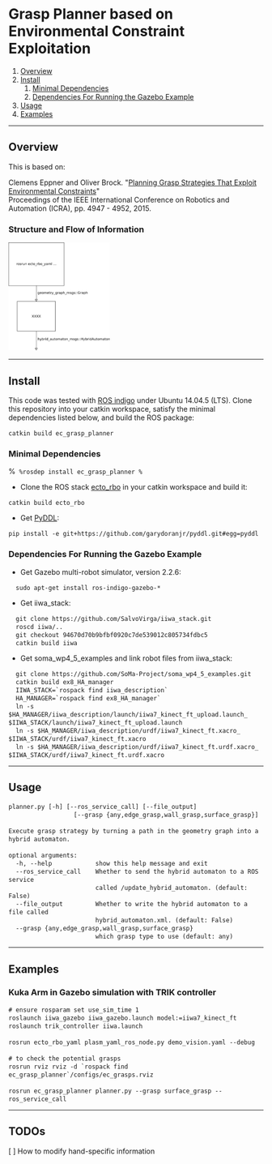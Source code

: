 # Grasp Planner based on Environmental Constraint Exploitation

1. [Overview](#overview)
2. [Install](#install)
   1. [Minimal Dependencies](#minimaldependencies)
   2. [Dependencies For Running the Gazebo Example](#gazebodependencies)
3. [Usage](#usage)
4. [Examples](#examples)

---

## Overview <a name="overview"></a>
This is based on:

Clemens Eppner and Oliver Brock. "[Planning Grasp Strategies That Exploit Environmental Constraints](http://www.robotics.tu-berlin.de/fileadmin/fg170/Publikationen_pdf/eppner_icra2015.pdf)"  
Proceedings of the IEEE International Conference on Robotics and Automation (ICRA), pp. 4947 - 4952, 2015.

### Structure and Flow of Information

<img src="docs/diagram.png" alt="Diagram" width="200" />


---

## Install <a name="install"></a>

This code was tested with [ROS indigo](http://wiki.ros.org/indigo) under Ubuntu 14.04.5 (LTS).
Clone this repository into your catkin workspace, satisfy the minimal dependencies listed below, and build the ROS package:
```
catkin build ec_grasp_planner
```

### Minimal Dependencies <a name="minimaldependencies"></a>

%```
%rosdep install ec_grasp_planner
%```

* Clone the ROS stack [ecto_rbo](https://github.com/SoMa-Project/vision.git) in your catkin workspace and build it:
```
catkin build ecto_rbo
```

* Get [PyDDL](https://github.com/garydoranjr/pyddl):
```
pip install -e git+https://github.com/garydoranjr/pyddl.git#egg=pyddl
```

### Dependencies For Running the Gazebo Example <a name="gazebodependencies"></a>

* Get Gazebo multi-robot simulator, version 2.2.6:
```
  sudo apt-get install ros-indigo-gazebo-*
```

* Get iiwa_stack:
```
  git clone https://github.com/SalvoVirga/iiwa_stack.git
  roscd iiwa/..
  git checkout 94670d70b9bfbf0920c7de539012c805734fdbc5
  catkin build iiwa
```

* Get soma_wp4_5_examples and link robot files from iiwa_stack:
```
  git clone https://github.com/SoMa-Project/soma_wp4_5_examples.git
  catkin build ex8_HA_manager
  IIWA_STACK=`rospack find iiwa_description`
  HA_MANAGER=`rospack find ex8_HA_manager`
  ln -s $HA_MANAGER/iiwa_description/launch/iiwa7_kinect_ft_upload.launch_ $IIWA_STACK/launch/iiwa7_kinect_ft_upload.launch
  ln -s $HA_MANAGER/iiwa_description/urdf/iiwa7_kinect_ft.xacro_ $IIWA_STACK/urdf/iiwa7_kinect_ft.xacro
  ln -s $HA_MANAGER/iiwa_description/urdf/iiwa7_kinect_ft.urdf.xacro_ $IIWA_STACK/urdf/iiwa7_kinect_ft.urdf.xacro
```

---

## Usage <a name="usage"></a>

```
planner.py [-h] [--ros_service_call] [--file_output]
                  [--grasp {any,edge_grasp,wall_grasp,surface_grasp}]

Execute grasp strategy by turning a path in the geometry graph into a hybrid automaton.

optional arguments:
  -h, --help            show this help message and exit
  --ros_service_call    Whether to send the hybrid automaton to a ROS service
                        called /update_hybrid_automaton. (default: False)
  --file_output         Whether to write the hybrid automaton to a file called
                        hybrid_automaton.xml. (default: False)
  --grasp {any,edge_grasp,wall_grasp,surface_grasp}
                        which grasp type to use (default: any)
```

---

## Examples  <a name="examples"></a>

### Kuka Arm in Gazebo simulation with TRIK controller
```
# ensure rosparam set use_sim_time 1
roslaunch iiwa_gazebo iiwa_gazebo.launch model:=iiwa7_kinect_ft
roslaunch trik_controller iiwa.launch

rosrun ecto_rbo_yaml plasm_yaml_ros_node.py demo_vision.yaml --debug

# to check the potential grasps
rosrun rviz rviz -d `rospack find ec_grasp_planner`/configs/ec_grasps.rviz

rosrun ec_grasp_planner planner.py --grasp surface_grasp --ros_service_call
```

***

## TODOs

[ ] How to modify hand-specific information